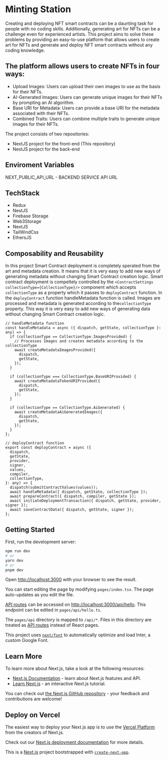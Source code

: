 # Minting Station

Creating and deploying NFT smart contracts can be a daunting task for people with no coding skills. Additionally, generating art for NFTs can be a challenge even for experienced artists. This project aims to solve these problems by providing an easy-to-use platform that allows users to create art for NFTs and generate and deploy NFT smart contracts without any coding knowledge.

## The platform allows users to create NFTs in four ways:

- Upload Images: Users can upload their own images to use as the basis for their NFTs.
- AI-Generated Images: Users can generate unique images for their NFTs by prompting an AI algorithm.
- Base URI for Metadata: Users can provide a base URI for the metadata associated with their NFTs.
- Combined Traits: Users can combine multiple traits to generate unique images for their NFTs.

The project consists of two repositories:

- NextJS project for the front-end (This repository)
- NestJS project for the back-end

## Enviroment Variables

NEXT_PUBLIC_API_URL - BACKEND SERVICE API URL

## TechStack

- Redux
- NestJS
- Firebase Storage
- Web3Storage
- NextJS
- TailWindCss
- EthersJS

## Composability and Reusability

In this project Smart Contract deployment is completely sperated from the art and metadata creation. It means that it is very easy to add new ways of generating metadata without changing Smart Contract creation logic. Smart contract deployment is compeltely controlled by the
`<ContractSettings collectionType={CollectionType}/>` component which accepts `collectionType` as a property which it passes to `deployContract` function. In the `deployContract` function handleMetadata function is called. Images are processed and metadata is generated according to the`collectionType` property. This way it is very easy to add new ways of generating data without changing Smart Contract creation logic.

```tsx
// handleMetadata function
const handleMetadata = async ({ dispatch, getState, collectionType }: any) => {
  if (collectionType == CollectionType.ImagesProvided) {
    // Processes Images and creates metadata according to the collectionType
    await createMetadataImagesProvided({
      dispatch,
      getState,
    });
  }

  if (collectionType === CollectionType.BaseURIProvided) {
    await createMetadataTokenURIProvided({
      dispatch,
      getState,
    });
  }

  if (collectionType == CollectionType.AiGenerated) {
    await createMetadataAiGeneratedImages({
      dispatch,
      getState,
    });
  }
};
```

```tsx
// deployContract function
export const deployContract = async ({
  dispatch,
  getState,
  provider,
  signer,
  values,
  compiler,
  collectionType,
}: any) => {
  dispatch(submitContractValues(values));
  await handleMetadata({ dispatch, getState, collectionType });
  await prepareContract({ dispatch, compiler, getState });
  await initiateDeploymentTransaction({ dispatch, getState, provider, signer });
  await saveContractData({ dispatch, getState, signer });
};
```

## Getting Started

First, run the development server:

```bash
npm run dev
# or
yarn dev
# or
pnpm dev
```

Open [http://localhost:3000](http://localhost:3000) with your browser to see the result.

You can start editing the page by modifying `pages/index.tsx`. The page auto-updates as you edit the file.

[API routes](https://nextjs.org/docs/api-routes/introduction) can be accessed on [http://localhost:3000/api/hello](http://localhost:3000/api/hello). This endpoint can be edited in `pages/api/hello.ts`.

The `pages/api` directory is mapped to `/api/*`. Files in this directory are treated as [API routes](https://nextjs.org/docs/api-routes/introduction) instead of React pages.

This project uses [`next/font`](https://nextjs.org/docs/basic-features/font-optimization) to automatically optimize and load Inter, a custom Google Font.

## Learn More

To learn more about Next.js, take a look at the following resources:

- [Next.js Documentation](https://nextjs.org/docs) - learn about Next.js features and API.
- [Learn Next.js](https://nextjs.org/learn) - an interactive Next.js tutorial.

You can check out [the Next.js GitHub repository](https://github.com/vercel/next.js/) - your feedback and contributions are welcome!

## Deploy on Vercel

The easiest way to deploy your Next.js app is to use the [Vercel Platform](https://vercel.com/new?utm_medium=default-template&filter=next.js&utm_source=create-next-app&utm_campaign=create-next-app-readme) from the creators of Next.js.

Check out our [Next.js deployment documentation](https://nextjs.org/docs/deployment) for more details.

This is a [Next.js](https://nextjs.org/) project bootstrapped with [`create-next-app`](https://github.com/vercel/next.js/tree/canary/packages/create-next-app).
